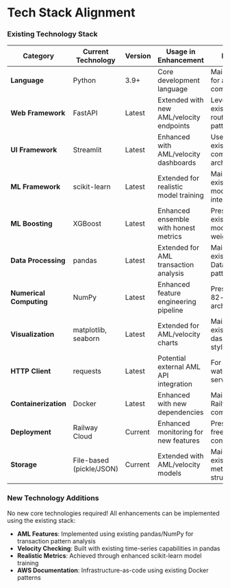 # Tech Stack Alignment

### Existing Technology Stack

| Category | Current Technology | Version | Usage in Enhancement | Notes |
|----------|-------------------|---------|---------------------|--------|
| **Language** | Python | 3.9+ | Core development language | Maintained for all new components |
| **Web Framework** | FastAPI | Latest | Extended with new AML/velocity endpoints | Leverages existing router patterns |
| **UI Framework** | Streamlit | Latest | Enhanced with AML/velocity dashboards | Uses existing component architecture |
| **ML Framework** | scikit-learn | Latest | Extended for realistic model training | Maintains existing model interfaces |
| **ML Boosting** | XGBoost | Latest | Enhanced ensemble with honest metrics | Preserves existing model weights |
| **Data Processing** | pandas | Latest | Extended for AML transaction analysis | Maintains existing DataFrame patterns |
| **Numerical Computing** | NumPy | Latest | Enhanced feature engineering pipeline | Preserves 82-feature architecture |
| **Visualization** | matplotlib, seaborn | Latest | Extended for AML/velocity charts | Maintains existing dashboard styling |
| **HTTP Client** | requests | Latest | Potential external AML API integration | For future watchlist services |
| **Containerization** | Docker | Latest | Enhanced with new dependencies | Maintains Railway compatibility |
| **Deployment** | Railway Cloud | Current | Enhanced monitoring for new features | Preserves free tier constraints |
| **Storage** | File-based (pickle/JSON) | Current | Extended with AML/velocity models | Maintains existing metadata structure |

### New Technology Additions

No new core technologies required! All enhancements can be implemented using the existing stack:

- **AML Features**: Implemented using existing pandas/NumPy for transaction pattern analysis
- **Velocity Checking**: Built with existing time-series capabilities in pandas
- **Realistic Metrics**: Achieved through enhanced scikit-learn model training
- **AWS Documentation**: Infrastructure-as-code using existing Docker patterns
